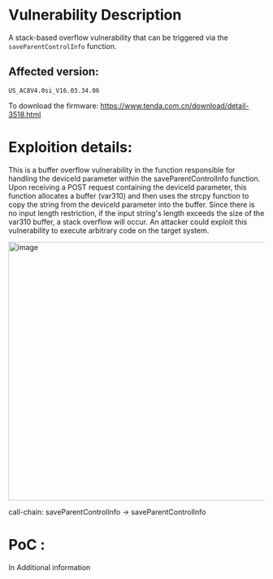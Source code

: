 # Vulnerability Description
A stack-based overflow vulnerability that can be triggered via the `saveParentControlInfo` function.
## Affected version:
`US_AC8V4.0si_V16.03.34.06` 

To download the firmware: https://www.tenda.com.cn/download/detail-3518.html

# Exploition details:
This is a buffer overflow vulnerability in the function responsible for handling the deviceId parameter within the saveParentControlInfo function. Upon receiving a POST request containing the deviceId parameter, this function allocates a buffer (var310) and then uses the strcpy function to copy the string from the deviceId parameter into the buffer. Since there is no input length restriction, if the input string's length exceeds the size of the var310 buffer, a stack overflow will occur. An attacker could exploit this vulnerability to execute arbitrary code on the target system.

<img width="508" alt="image" src="https://github.com/DDizzzy79/Tenda-CVE/assets/72267897/e85a64fa-a3cd-4121-a84d-ef57456d6d68">

call-chain: saveParentControlInfo -> saveParentControlInfo 

# PoC :
In Additional information
